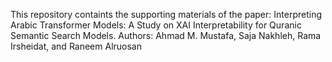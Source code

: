 This repository containts the supporting materials of the paper: Interpreting Arabic Transformer Models: A Study on XAI Interpretability for Quranic Semantic Search Models.
Authors: Ahmad M. Mustafa,
        Saja Nakhleh,
        Rama Irsheidat,
        and Raneem Alruosan
